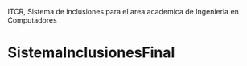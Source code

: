 ITCR, Sistema de inclusiones para el area academica de Ingenieria en Computadores
# SistemaInclusionesFinal
